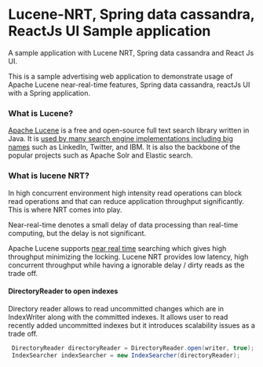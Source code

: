 # Lucene-NRT, Spring data cassandra, ReactJs UI Sample application
A sample application with Lucene NRT, Spring data cassandra and React Js UI.

This is a sample advertising web application to demonstrate usage of Apache Lucene near-real-time features, Spring data cassandra, reactJs UI with a Spring application.

### What is Lucene?
 [Apache Lucene](http://lucene.apache.org/) is a free and open-source full text search library written in Java. It is
 [used by many search engine implementations including big names](https://wiki.apache.org/lucene-java/PoweredBy) such as LinkedIn, Twitter, and IBM. It is
 also the backbone of the popular projects such as Apache Solr and Elastic search.
 
 ### What is lucene NRT?
 
 In high concurrent environment high intensity read operations can block read operations and that can reduce application throughput significantly. This is where NRT
 comes into play.
 
 Near-real-time denotes a small delay of data processing than real-time computing, but the delay is not significant. 
 
 Apache Lucene supports [near real time](https://en.wikipedia.org/wiki/Real-time_computing#Near_real-time) searching which gives high throughput minimizing
 the locking. Lucene NRT provides low latency, high concurrent throughput while having a ignorable delay / dirty reads as the trade off.
 
 #### DirectoryReader to open indexes
 
 Directory reader allows to read uncommitted changes which are in IndexWriter along with the committed indexes. It allows user to  read recently added uncommitted indexes but it introduces scalability issues as a trade off. 

```java
 DirectoryReader directoryReader = DirectoryReader.open(writer, true);
 IndexSearcher indexSearcher = new IndexSearcher(directoryReader);
 ```
 
 
